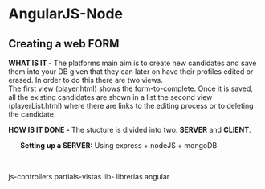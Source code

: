 # AngularJS-Node

<h2>Creating a web FORM</h2>
<b>WHAT IS IT -</b> The platforms main aim is to create new candidates and save them into your DB given that they can later on have their profiles edited or erased. In order to do this there are two views.<br>
The first view (player.html) shows the form-to-complete. Once it is saved, all the existing candidates are shown in a list the second view (playerList.html) where there are links to the editing process or to deleting the candidate.
<p></p>
<b>HOW IS IT DONE -</b> The stucture is divided into two: <b>SERVER</b> and <b>CLIENT</b>. <br>
<p>&nbsp;&nbsp;&nbsp;&nbsp;&nbsp; <b>Setting up a SERVER:</b> Using express + nodeJS + mongoDB</p>
<p>&nbsp;&nbsp;&nbsp;&nbsp;&nbsp;&nbsp;&nbsp;&nbsp;&nbsp;&nbsp;


js-controllers
partials-vistas
lib- librerias angular 
